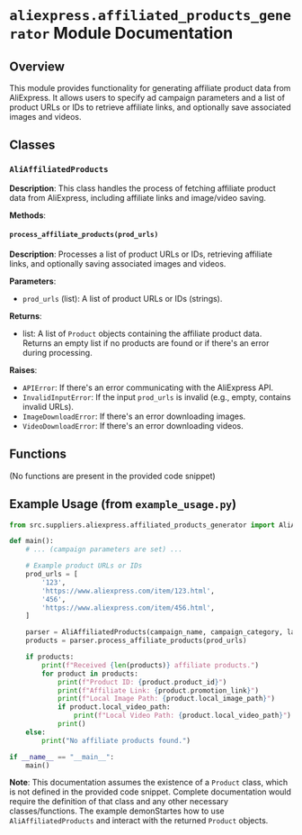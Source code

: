 # `aliexpress.affiliated_products_generator` Module Documentation

## Overview

This module provides functionality for generating affiliate product data from AliExpress. It allows users to specify ad campaign parameters and a list of product URLs or IDs to retrieve affiliate links, and optionally save associated images and videos.

## Classes

### `AliAffiliatedProducts`

**Description**: This class handles the process of fetching affiliate product data from AliExpress, including affiliate links and image/video saving.

**Methods**:

#### `process_affiliate_products(prod_urls)`

**Description**: Processes a list of product URLs or IDs, retrieving affiliate links, and optionally saving associated images and videos.

**Parameters**:

- `prod_urls` (list): A list of product URLs or IDs (strings).

**Returns**:

- list: A list of `Product` objects containing the affiliate product data. Returns an empty list if no products are found or if there's an error during processing.

**Raises**:

- `APIError`: If there's an error communicating with the AliExpress API.
- `InvalidInputError`: If the input `prod_urls` is invalid (e.g., empty, contains invalid URLs).
- `ImageDownloadError`: If there's an error downloading images.
- `VideoDownloadError`: If there's an error downloading videos.


## Functions

(No functions are present in the provided code snippet)


## Example Usage (from `example_usage.py`)

```python
from src.suppliers.aliexpress.affiliated_products_generator import AliAffiliatedProducts

def main():
    # ... (campaign parameters are set) ...

    # Example product URLs or IDs
    prod_urls = [
        '123',
        'https://www.aliexpress.com/item/123.html',
        '456',
        'https://www.aliexpress.com/item/456.html',
    ]

    parser = AliAffiliatedProducts(campaign_name, campaign_category, language, currency)
    products = parser.process_affiliate_products(prod_urls)

    if products:
        print(f"Received {len(products)} affiliate products.")
        for product in products:
            print(f"Product ID: {product.product_id}")
            print(f"Affiliate Link: {product.promotion_link}")
            print(f"Local Image Path: {product.local_image_path}")
            if product.local_video_path:
                print(f"Local Video Path: {product.local_video_path}")
            print()
    else:
        print("No affiliate products found.")

if __name__ == "__main__":
    main()
```


**Note**: This documentation assumes the existence of a `Product` class, which is not defined in the provided code snippet.  Complete documentation would require the definition of that class and any other necessary classes/functions.  The example demonStartes how to use `AliAffiliatedProducts` and interact with the returned `Product` objects.